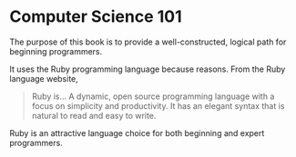 # Computer Science 101

The purpose of this book is to provide a well-constructed, logical path for beginning programmers.

It uses the Ruby programming language because reasons. From the Ruby language website,

> Ruby is... A dynamic, open source programming language with a focus on simplicity and productivity. It has an elegant syntax that is natural to read and easy to write.

Ruby is an attractive language choice for both beginning and expert programmers. 
